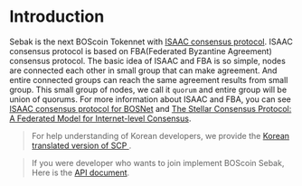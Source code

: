 # Introduction 

Sebak is the next BOScoin Tokennet with [ISAAC consensus protocol](https://boscoin.io/article/introduction-of-isaac-consensus-protocol-for-bosnet/). 
ISAAC consensus protocol is based on FBA(Federated Byzantine Agreement) consensus protocol. The basic idea of ISAAC and FBA is so simple, nodes are connected each other in small group that can make agreement.  And entire connected groups can reach the same agreement results from small group. This small group of nodes, we call it `quorum` and entire group will be union of quorums. For more information about ISAAC and FBA, you can see [ISAAC consensus protocol for BOSNet](https://boscoin.io/article/introduction-of-isaac-consensus-protocol-for-bosnet/) and [The Stellar Consensus Protocol: A Federated Model for Internet-level Consensus](https://www.stellar.org/papers/stellar-consensus-protocol.pdf).

> For help understanding of Korean developers, we provide the [Korean translated version of SCP ](https://github.com/bosnet/papers/blob/master/The-Stellar-Consensus-Protocol/The-Stellar-Consensus-Protocol.md).

> If you were developer who wants to join implement BOScoin Sebak, Here is the [API document](https://bosnet.github.io/sebak/api/).

